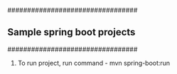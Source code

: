 #################################
## Sample spring boot projects ##
#################################

1. To run project, run command - mvn spring-boot:run


